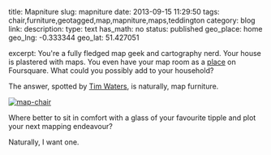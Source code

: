 title: Mapniture
slug: mapniture
date: 2013-09-15 11:29:50
tags: chair,furniture,geotagged,map,mapniture,maps,teddington
category: blog
link: 
description: 
type: text
has_math: no
status: published
geo_place: home
geo_lng: -0.333344
geo_lat: 51.427051

excerpt: You're a fully fledged map geek and cartography nerd. Your house is plastered with maps. You even have your map room as a <a href="https://foursquare.com/v/the-map-room/4f8c1ed9e4b0183208461f69" target="_blank">place</a> on Foursquare. What could you possibly add to your household?

The answer, spotted by [Tim Waters](https://twitter.com/tim_waters/ "https://twitter.com/tim_waters/"), is naturally, map furniture.

[![map-chair](/wp-content/uploads/2013/09/map-chair1.jpg)](https://twitter.com/tim_waters/status/378958737852997633 "https://twitter.com/tim_waters/status/378958737852997633")

Where better to sit in comfort with a glass of your favourite tipple and plot your next mapping endeavour?

Naturally, I want one.





